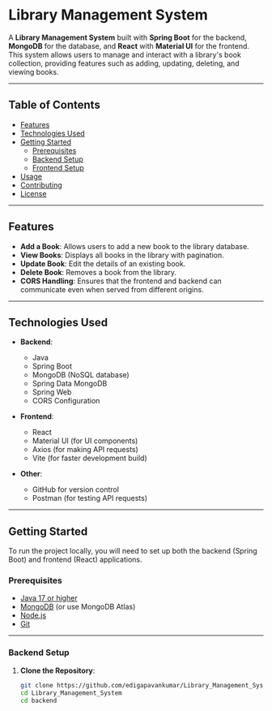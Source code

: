 # Library Management System

A **Library Management System** built with **Spring Boot** for the backend, **MongoDB** for the database, and **React** with **Material UI** for the frontend. This system allows users to manage and interact with a library's book collection, providing features such as adding, updating, deleting, and viewing books.

---

## Table of Contents
- [Features](#features)
- [Technologies Used](#technologies-used)
- [Getting Started](#getting-started)
  - [Prerequisites](#prerequisites)
  - [Backend Setup](#backend-setup)
  - [Frontend Setup](#frontend-setup)
- [Usage](#usage)
- [Contributing](#contributing)
- [License](#license)

---

## Features
- **Add a Book**: Allows users to add a new book to the library database.
- **View Books**: Displays all books in the library with pagination.
- **Update Book**: Edit the details of an existing book.
- **Delete Book**: Removes a book from the library.
- **CORS Handling**: Ensures that the frontend and backend can communicate even when served from different origins.

---

## Technologies Used
- **Backend**:
  - Java
  - Spring Boot
  - MongoDB (NoSQL database)
  - Spring Data MongoDB
  - Spring Web
  - CORS Configuration

- **Frontend**:
  - React
  - Material UI (for UI components)
  - Axios (for making API requests)
  - Vite (for faster development build)

- **Other**:
  - GitHub for version control
  - Postman (for testing API requests)

---

## Getting Started

To run the project locally, you will need to set up both the backend (Spring Boot) and frontend (React) applications.

### Prerequisites

- [Java 17 or higher](https://www.oracle.com/java/technologies/javase-jdk17-downloads.html)
- [MongoDB](https://www.mongodb.com/try/download/community) (or use MongoDB Atlas)
- [Node.js](https://nodejs.org/en/)
- [Git](https://git-scm.com/)

---

### Backend Setup

1. **Clone the Repository**:
   ```bash
   git clone https://github.com/edigapavankumar/Library_Management_System.git
   cd Library_Management_System
   cd backend
